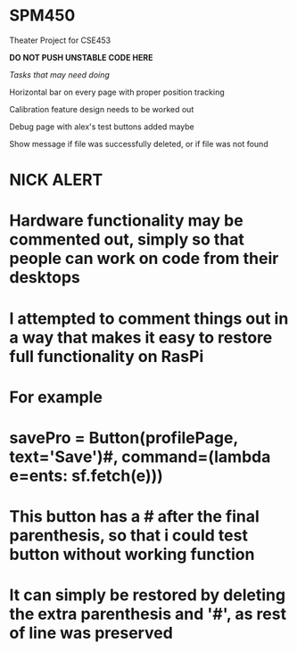 # SPM450
Theater Project for CSE453

**DO NOT PUSH UNSTABLE CODE HERE**

*Tasks that may need doing*

Horizontal bar on every page with proper position tracking

Calibration feature design needs to be worked out

Debug page with alex's test buttons added maybe

Show message if file was successfully deleted, or if file was not found





# NICK ALERT ##########
# Hardware functionality may be commented out, simply so that people can work on code from their desktops
# I attempted to comment things out in a way that makes it easy to restore full functionality on RasPi
# For example
# savePro = Button(profilePage, text='Save')#, command=(lambda e=ents: sf.fetch(e)))
# This button has a # after the final parenthesis, so that i could test button without working function
# It can simply be restored by deleting the extra parenthesis and '#', as rest of line was preserved
